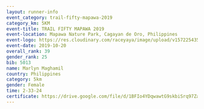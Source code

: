 ```yaml
---
layout: runner-info 
event_category: trail-fifty-mapawa-2019 
category_km: 5KM 
event-title: TRAIL FIFTY MAPAWA 2019  
event-location: Mapawa Nature Park, Cagayan de Oro, Philippines 
event-logo: https://res.cloudinary.com/raceyaya/image/upload/v1572254355/logo/trail-fifty-mapawa_fizjmb.jpg 
event-date: 2019-10-20 
overall_rank: 39
gender_rank: 25
bib: 5013
name: Marlyn Maghamil
country: Philippines
category: 5km
gender: Female
time: 2-33-24
certificate: https://drive.google.com/file/d/1BFIo4YDqwawtG9skbiSrq97Za19xrdw4/view?usp=sharing
---
```

